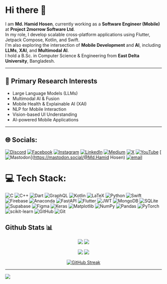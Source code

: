 # Hi there 👋

I am **Md. Hamid Hosen**, currently working as a **Software Engineer (Mobile)** at **Project 2morrow Software Ltd**.  
In my role, I develop scalable cross-platform applications using Flutter, Jetpack Compose, Kotlin, and Swift.  
I'm also exploring the intersection of **Mobile Development** and **AI**, including **LLMs**, **XAI**, and **Multimodal AI**.  
I hold a B.Sc. in Computer Science & Engineering from **East Delta University**, Bangladesh.

---

## 🔬 Primary Research Interests

- Large Language Models (LLMs)  
- Multimodal AI & Fusion  
- Mobile Health & Explainable AI (XAI)  
- NLP for Mobile Interaction  
- Vision-based UI Understanding  
- AI-powered Mobile Applications  

---

## 🌐 Socials:
[![Discord](https://img.shields.io/badge/Discord-%237289DA.svg?logo=discord&logoColor=white)](https://discord.gg/hamid42) [![Facebook](https://img.shields.io/badge/Facebook-%231877F2.svg?logo=Facebook&logoColor=white)](https://facebook.com/mdhamidhosen42) [![Instagram](https://img.shields.io/badge/Instagram-%23E4405F.svg?logo=Instagram&logoColor=white)](https://instagram.com/md.hamidhosen) [![LinkedIn](https://img.shields.io/badge/LinkedIn-%230077B5.svg?logo=linkedin&logoColor=white)](https://linkedin.com/in/md-hamid-hosen) [![Medium](https://img.shields.io/badge/Medium-12100E?logo=medium&logoColor=white)](https://medium.com/@@hamid42) [![X](https://img.shields.io/badge/X-black.svg?logo=X&logoColor=white)](https://x.com/mdhamidhosen1) [![YouTube](https://img.shields.io/badge/YouTube-%23FF0000.svg?logo=YouTube&logoColor=white)](https://youtube.com/@@hamidhosen128) [![Mastodon](https://img.shields.io/badge/-MASTODON-%232B90D9?logo=mastodon&logoColor=white)](https://mastodon.social/@Md.Hamid Hosen) [![email](https://img.shields.io/badge/Email-D14836?logo=gmail&logoColor=white)](mailto:mdhamidhosen4@gmail.com) 

# 💻 Tech Stack:
![C](https://img.shields.io/badge/c-%2300599C.svg?style=for-the-badge&logo=c&logoColor=white) ![C++](https://img.shields.io/badge/c++-%2300599C.svg?style=for-the-badge&logo=c%2B%2B&logoColor=white) ![Dart](https://img.shields.io/badge/dart-%230175C2.svg?style=for-the-badge&logo=dart&logoColor=white) ![GraphQL](https://img.shields.io/badge/-GraphQL-E10098?style=for-the-badge&logo=graphql&logoColor=white) ![Kotlin](https://img.shields.io/badge/kotlin-%237F52FF.svg?style=for-the-badge&logo=kotlin&logoColor=white) ![LaTeX](https://img.shields.io/badge/latex-%23008080.svg?style=for-the-badge&logo=latex&logoColor=white) ![Python](https://img.shields.io/badge/python-3670A0?style=for-the-badge&logo=python&logoColor=ffdd54) ![Swift](https://img.shields.io/badge/swift-F54A2A?style=for-the-badge&logo=swift&logoColor=white) ![Firebase](https://img.shields.io/badge/firebase-%23039BE5.svg?style=for-the-badge&logo=firebase) ![Anaconda](https://img.shields.io/badge/Anaconda-%2344A833.svg?style=for-the-badge&logo=anaconda&logoColor=white) ![FastAPI](https://img.shields.io/badge/FastAPI-005571?style=for-the-badge&logo=fastapi) ![Flutter](https://img.shields.io/badge/Flutter-%2302569B.svg?style=for-the-badge&logo=Flutter&logoColor=white) ![JWT](https://img.shields.io/badge/JWT-black?style=for-the-badge&logo=JSON%20web%20tokens) ![MongoDB](https://img.shields.io/badge/MongoDB-%234ea94b.svg?style=for-the-badge&logo=mongodb&logoColor=white) ![SQLite](https://img.shields.io/badge/sqlite-%2307405e.svg?style=for-the-badge&logo=sqlite&logoColor=white) ![Supabase](https://img.shields.io/badge/Supabase-3ECF8E?style=for-the-badge&logo=supabase&logoColor=white) ![Figma](https://img.shields.io/badge/figma-%23F24E1E.svg?style=for-the-badge&logo=figma&logoColor=white) ![Keras](https://img.shields.io/badge/Keras-%23D00000.svg?style=for-the-badge&logo=Keras&logoColor=white) ![Matplotlib](https://img.shields.io/badge/Matplotlib-%23ffffff.svg?style=for-the-badge&logo=Matplotlib&logoColor=black) ![NumPy](https://img.shields.io/badge/numpy-%23013243.svg?style=for-the-badge&logo=numpy&logoColor=white) ![Pandas](https://img.shields.io/badge/pandas-%23150458.svg?style=for-the-badge&logo=pandas&logoColor=white) ![PyTorch](https://img.shields.io/badge/PyTorch-%23EE4C2C.svg?style=for-the-badge&logo=PyTorch&logoColor=white) ![scikit-learn](https://img.shields.io/badge/scikit--learn-%23F7931E.svg?style=for-the-badge&logo=scikit-learn&logoColor=white) ![GitHub](https://img.shields.io/badge/github-%23121011.svg?style=for-the-badge&logo=github&logoColor=white) ![Git](https://img.shields.io/badge/git-%23F05033.svg?style=for-the-badge&logo=git&logoColor=white)


## Github Stats 📊
<div align="center">
    
![](http://github-profile-summary-cards.vercel.app/api/cards/stats?username=hamidhosen42&theme=aura)
![](http://github-profile-summary-cards.vercel.app/api/cards/productive-time?username=hamidhosen42&theme=dracula&utcOffset=8)

![](http://github-profile-summary-cards.vercel.app/api/cards/repos-per-language?username=hamidhosen42&theme=apprentice)
![](http://github-profile-summary-cards.vercel.app/api/cards/most-commit-language?username=hamidhosen42&theme=apprentice)

[![GitHub Streak](https://streak-stats.demolab.com?user=hamidhosen42&theme=dracula&card_width=700)](https://git.io/streak-stats)

</div>

---
[![](https://visitcount.itsvg.in/api?id=hamidhosen42&icon=0&color=0)](https://visitcount.itsvg.in)

<!-- Proudly created with GPRM ( https://gprm.itsvg.in ) -->
